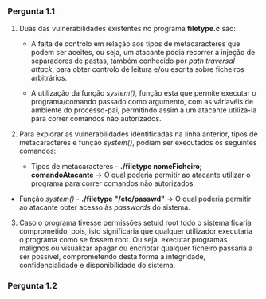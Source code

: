 ### Pergunta 1.1

1. Duas das vulnerabilidades existentes no programa **filetype.c** são:
	* A falta de controlo em relação aos tipos de metacaracteres que podem ser aceites, ou seja, um atacante podia recorrer a injeção de separadores de pastas, também conhecido por *path traversal attack*, para obter controlo de leitura e/ou escrita sobre ficheiros arbitrários.

	* A utilização da função *system()*, função esta que permite executar o programa/comando passado como argumento, com as váriavéis de ambiente do processo-pai, permitindo assim a um atacante utiliza-la para correr comandos não autorizados.


2. Para explorar as vulnerabilidades identificadas na linha anterior, tipos de metacaracteres e função *system()*, podiam ser executados os seguintes comandos: 
	* Tipos de metacaracteres - **./filetype nomeFicheiro; comandoAtacante** -> O qual poderia permitir ao atacante utilizar o programa para correr comandos não autorizados.
  * Função *system()* - **./filetype "/etc/passwd"** -> O qual poderia permitir ao atacante obter acesso às *passwords* do sistema.
     

3. Caso o programa tivesse permissões setuid root todo o sistema ficaria comprometido, pois, isto significaria que qualquer utilizador executaria o programa como se fossem root. Ou seja, executar programas malignos ou visualizar apagar ou encriptar qualquer ficheiro passaria a ser possível, comprometendo desta forma a integridade, confidencialidade e disponibilidade do sistema.


### Pergunta 1.2
